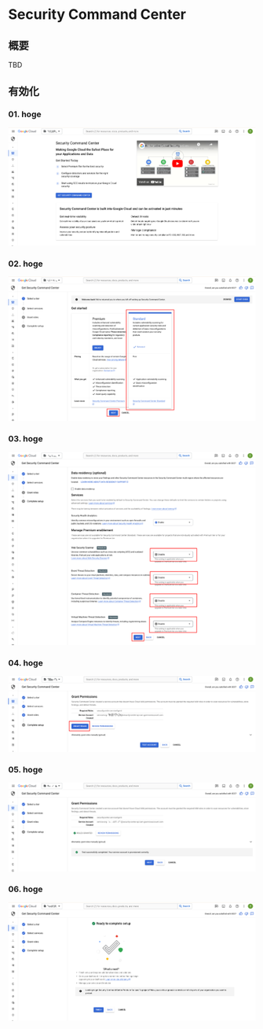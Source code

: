 # Security Command Center

## 概要

TBD

## 有効化

### 01. hoge

![](./_img/scc-activation-01.png)

### 02. hoge

![](./_img/scc-activation-02.png)

### 03. hoge

![](./_img/scc-activation-03.png)

### 04. hoge

![](./_img/scc-activation-04.png)

### 05. hoge

![](./_img/scc-activation-05.png)

### 06. hoge

![](./_img/scc-activation-06.png)

